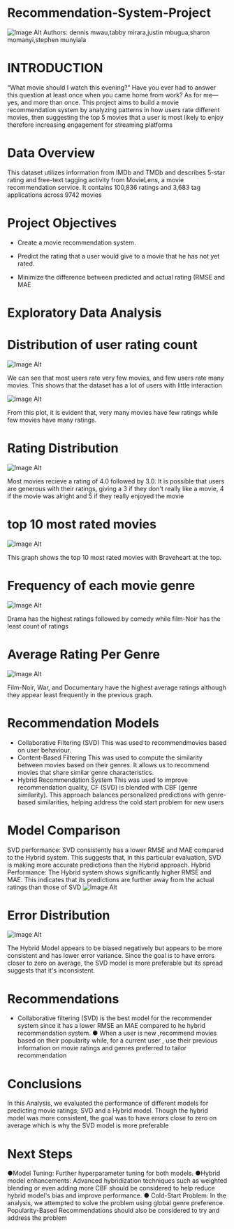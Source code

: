 # Recommendation-System-Project
 ![Image Alt](https://github.com/dennismwau-1/recommendation-system-project/blob/15b8d6a61ba2697dfe643216c85e65b5fc09ea3e/poster.jpg)
Authors: dennis mwau,tabby mirara,justin mbugua,sharon momanyi,stephen munyiala
# INTRODUCTION
 “What movie should I watch this evening?”
 Have you ever had to answer this question at least once when you came home from 
work? As for me—yes, and more than once.
 This project aims to build a movie recommendation system by analyzing patterns in how 
users rate different movies, then suggesting the top 5 movies that a user is most likely to 
enjoy therefore increasing engagement for streaming platforms
# Data Overview
 This dataset utilizes information from IMDb and 
TMDb and describes 5-star rating and free-text 
tagging activity from MovieLens, a movie 
recommendation service. It contains 100,836 
ratings and 3,683 tag applications across 9742 
movies
# Project Objectives
 
 - Create a movie 
recommendation 
system.
 
 - Predict the rating that a 
user would give to a 
movie that he has not 
yet rated.
- Minimize the difference 
between predicted and 
actual rating (RMSE and 
MAE
# Exploratory Data Analysis
# Distribution of user rating count
![Image Alt](https://github.com/dennismwau-1/recommendation-system-project/blob/97d4a41122e3466d1a79537e098dee2e129bef55/distribution%20of%20user%20rating%20counts.PNG)
   
   We can see that most users rate 
very few movies, and few users 
rate many movies.
 This shows that the dataset has a 
lot of users with little interaction

![Image Alt](https://github.com/dennismwau-1/recommendation-system-project/blob/97d4a41122e3466d1a79537e098dee2e129bef55/distribution%20of%20user%20ratings.PNG)


From this plot, it is evident that, 
very many movies have few 
ratings while few movies have 
many ratings.
# Rating Distribution
![Image Alt](https://github.com/dennismwau-1/recommendation-system-project/blob/19281725497810eb2a17ba8019069f11195a4fc8/ratings%20distribution.PNG)

 Most movies recieve a rating of 4.0 
followed by 3.0. 
It is possible that users are generous 
with their ratings, giving a 3 if they 
don't really like a movie, 4 if the movie 
was alright and 5 if they really enjoyed 
the movie
# top 10 most rated movies 
![Image Alt](https://github.com/dennismwau-1/recommendation-system-project/blob/19281725497810eb2a17ba8019069f11195a4fc8/top%2010%20most%20rated%20movies.PNG)

 This graph shows the top 
10 most rated movies with 
Braveheart at the top.
# Frequency of each movie genre
![Image Alt](https://github.com/dennismwau-1/recommendation-system-project/blob/19281725497810eb2a17ba8019069f11195a4fc8/frequency%20of%20each%20movie%20genre.PNG)

Drama has the highest ratings 
followed by comedy while film-Noir 
has the least count of ratings
# Average Rating Per Genre
![Image Alt](https://github.com/dennismwau-1/recommendation-system-project/blob/19281725497810eb2a17ba8019069f11195a4fc8/avg.rating%20by%20genre.PNG)



 Film-Noir, War, and 
Documentary have the highest 
average ratings although they 
appear least frequently in the 
previous graph.

# Recommendation Models
 - Collaborative Filtering (SVD)
 This was used to recommendmovies based on 
user behaviour.
 - Content-Based Filtering
 This was used to compute the similarity between 
movies based on their genres. It allows us to 
recommend movies that share similar genre 
characteristics.
 - Hybrid Recommendation System
 This was used to improve recommendation quality, 
CF (SVD) is blended with CBF (genre similarity). 
This approach balances personalized predictions 
with genre- based similarities, helping address the 
cold start problem for new users
# Model Comparison
SVD performance: SVD consistently has a lower RMSE and MAE compared to the Hybrid system. This suggests that, in this 
particular evaluation, SVD is making more accurate predictions than the Hybrid approach.
 Hybrid Performance: The Hybrid system shows significantly higher RMSE and MAE. This indicates that its predictions are further 
away from the actual ratings than those of SVD
![Image Alt](https://github.com/dennismwau-1/recommendation-system-project/blob/e7073dc9fe3ad8daed191071bc3dd340a566f75c/model%20comparison.PNG)
# Error Distribution
![Image Alt](https://github.com/dennismwau-1/recommendation-system-project/blob/e7073dc9fe3ad8daed191071bc3dd340a566f75c/Error%20Distribution.PNG)


 The Hybrid Model appears to be biased negatively but appears to be more consistent and has lower error variance. Since 
the goal is to have errors closer to zero on average, the SVD model is more preferable but its spread suggests that it's 
inconsistent.
# Recommendations
 - Collaborative filtering (SVD) is the best model for the recommender system 
since it has a lower RMSE an MAE compared to he hybrid recommendation 
system.
 ● When a user is new ,recommend movies based on their popularity while, for 
a current user , use their previous information on movie ratings and genres 
preferred to tailor recommendation
# Conclusions
 In this Analysis, we evaluated the performance of different 
models for predicting movie ratings; SVD and a Hybrid 
model. Though the hybrid model was more consistent, the 
goal was to have errors close to zero on average which is 
why the SVD model is more preferable
# Next Steps
 ●Model Tuning: Further hyperparameter tuning for both 
models.
 ●Hybrid model enhancements: Advanced hybridization 
techniques such as weighted blending or even adding more 
CBF should be considered to help reduce hybrid model's bias 
and improve performance.
 ● Cold-Start Problem: In the analysis, we attempted to solve 
the problem using global genre preference. Popularity-Based 
Recommendations should also be considered to try and 
address the problem














